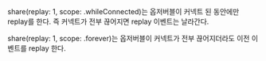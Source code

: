 share(replay: 1, scope: .whileConnected)는 옵저버블이 커넥트 된 동안에만 replay를 한다. 
즉 커넥트가 전부 끊어지면 replay 이벤트는 날라간다. 

share(replay: 1, scope: .forever)는 옵저버블이 커넥트가 전부 끊어지더라도 이전 이벤트를 replay 한다. 